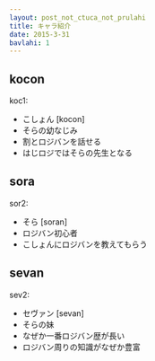 ```yaml
---
layout: post_not_ctuca_not_prulahi
title: キャラ紹介
date: 2015-3-31
bavlahi: 1
---
```


## kocon
koc1:

- こしょん [kocon]
- そらの幼なじみ
- 割とロジバンを話せる
- はじロジではそらの先生となる

## sora
sor2:

- そら [soran]
- ロジバン初心者
- こしょんにロジバンを教えてもらう

## sevan
sev2:

- セヴァン [sevan]
- そらの妹
- なぜか一番ロジバン歴が長い
- ロジバン周りの知識がなぜか豊富

